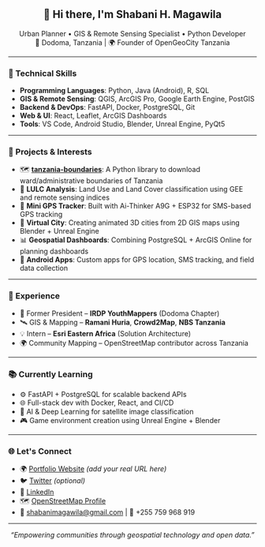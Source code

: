 <!-- README.md -->

<h2 align="center">👋 Hi there, I'm Shabani H. Magawila</h2>

<p align="center">
  Urban Planner • GIS & Remote Sensing Specialist • Python Developer<br>
  📍 Dodoma, Tanzania | 🌍 Founder of OpenGeoCity Tanzania
</p>

---

### 🔧 Technical Skills

- **Programming Languages**: Python, Java (Android), R, SQL
- **GIS & Remote Sensing**: QGIS, ArcGIS Pro, Google Earth Engine, PostGIS
- **Backend & DevOps**: FastAPI, Docker, PostgreSQL, Git
- **Web & UI**: React, Leaflet, ArcGIS Dashboards
- **Tools**: VS Code, Android Studio, Blender, Unreal Engine, PyQt5

---

### 🚀 Projects & Interests

- 🗺️ **[tanzania-boundaries](#)**: A Python library to download ward/administrative boundaries of Tanzania
- 🌾 **LULC Analysis**: Land Use and Land Cover classification using GEE and remote sensing indices
- 📡 **Mini GPS Tracker**: Built with Ai-Thinker A9G + ESP32 for SMS-based GPS tracking
- 🌆 **Virtual City**: Creating animated 3D cities from 2D GIS maps using Blender + Unreal Engine
- 📊 **Geospatial Dashboards**: Combining PostgreSQL + ArcGIS Online for planning dashboards
- 📱 **Android Apps**: Custom apps for GPS location, SMS tracking, and field data collection

---

### 🏢 Experience

- 🧭 Former President – **IRDP YouthMappers** (Dodoma Chapter)
- 🛰️ GIS & Mapping – **Ramani Huria**, **Crowd2Map**, **NBS Tanzania**
- 💡 Intern – **Esri Eastern Africa** (Solution Architecture)
- 🌍 Community Mapping – OpenStreetMap contributor across Tanzania

---

### 📚 Currently Learning

- ⚙️ FastAPI + PostgreSQL for scalable backend APIs
- 🌐 Full-stack dev with Docker, React, and CI/CD
- 🧠 AI & Deep Learning for satellite image classification
- 🎮 Game environment creation using Unreal Engine + Blender

---

### 🌐 Let's Connect

- 🌍 [Portfolio Website](#) *(add your real URL here)*
- 🐦 [Twitter](https://twitter.com/) *(optional)*
- 💼 [LinkedIn](https://linkedin.com/in/shabanimagawila)
- 🗺️ [OpenStreetMap Profile](https://www.openstreetmap.org/user/ShabaniMagawila)
- 📧 shabanimagawila@gmail.com | 📱 +255 759 968 919

---

<p align="center"><em>“Empowering communities through geospatial technology and open data.”</em></p>

